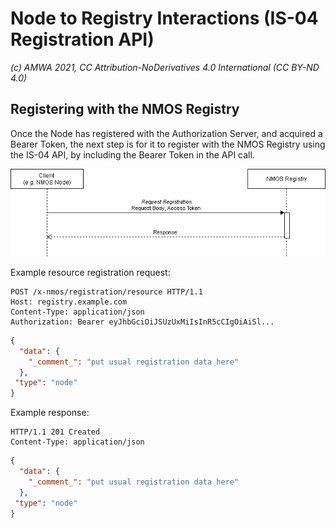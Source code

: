 
# Node to Registry Interactions (IS-04 Registration API)  
_(c) AMWA 2021, CC Attribution-NoDerivatives 4.0 International (CC BY-ND 4.0)_

## Registering with the NMOS Registry
Once the Node has registered with the Authorization Server, and acquired a Bearer Token, the next step is for it to register with the NMOS Registry using the IS-04 API, by including the Bearer Token in the API call.

![Node to Registry Interaction](./images/node_to_registry.png)

Example resource registration request:
```http
POST /x-nmos/registration/resource HTTP/1.1
Host: registry.example.com
Content-Type: application/json
Authorization: Bearer eyJhbGciOiJSUzUxMiIsInR5cCIgOiAiSl...
```
```json
{
  "data": {
    "_comment_": "put usual registration data here"
  },
 "type": "node"
}
```
Example response:
```http
HTTP/1.1 201 Created
Content-Type: application/json
```
```json
{
  "data": {
    "_comment_": "put usual registration data here"
  },
 "type": "node"
}
```
<!--stackedit_data:
eyJoaXN0b3J5IjpbLTEyNTMzMzQxOTcsODg5NDk5NDY3LC0xOD
QwMTg1MzQ1XX0=
-->
